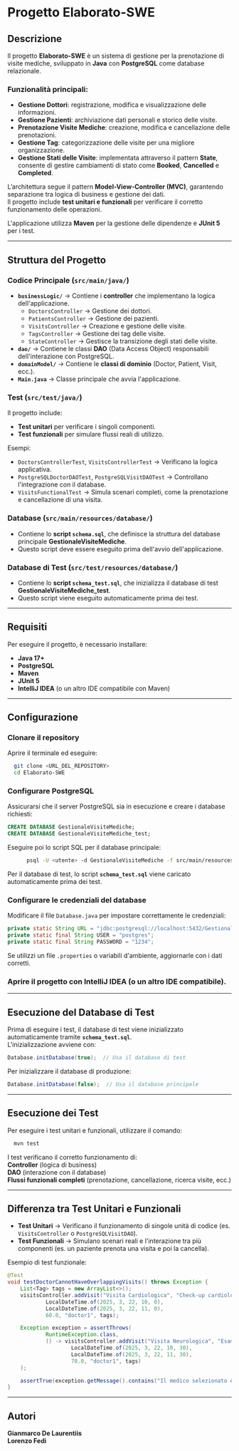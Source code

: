 # **Progetto Elaborato-SWE**

## **Descrizione**
Il progetto **Elaborato-SWE** è un sistema di gestione per la prenotazione di visite mediche, sviluppato in **Java** con **PostgreSQL** come database relazionale.

### **Funzionalità principali:**
- **Gestione Dottori**: registrazione, modifica e visualizzazione delle informazioni.
- **Gestione Pazienti**: archiviazione dati personali e storico delle visite.
- **Prenotazione Visite Mediche**: creazione, modifica e cancellazione delle prenotazioni.
- **Gestione Tag**: categorizzazione delle visite per una migliore organizzazione.
- **Gestione Stati delle Visite**: implementata attraverso il pattern **State**, consente di gestire cambiamenti di stato come **Booked**, **Cancelled** e **Completed**.

L’architettura segue il pattern **Model-View-Controller (MVC)**, garantendo separazione tra logica di business e gestione dei dati.  
Il progetto include **test unitari e funzionali** per verificare il corretto funzionamento delle operazioni.

L'applicazione utilizza **Maven** per la gestione delle dipendenze e **JUnit 5** per i test.

---

## **Struttura del Progetto**

### **Codice Principale (`src/main/java/`)**
- **`businessLogic/`** → Contiene i **controller** che implementano la logica dell'applicazione.
    - `DoctorsController` → Gestione dei dottori.
    - `PatientsController` → Gestione dei pazienti.
    - `VisitsController` → Creazione e gestione delle visite.
    - `TagsController` → Gestione dei tag delle visite.
    - `StateController` → Gestisce la transizione degli stati delle visite.
- **`dao/`** → Contiene le classi **DAO** (Data Access Object) responsabili dell'interazione con PostgreSQL.
- **`domainModel/`** → Contiene le **classi di dominio** (Doctor, Patient, Visit, ecc.).
- **`Main.java`** → Classe principale che avvia l'applicazione.

### **Test (`src/test/java/`)**
Il progetto include:
- **Test unitari** per verificare i singoli componenti.
- **Test funzionali** per simulare flussi reali di utilizzo.

Esempi:
- `DoctorsControllerTest`, `VisitsControllerTest` → Verificano la logica applicativa.
- `PostgreSQLDoctorDAOTest`, `PostgreSQLVisitDAOTest` → Controllano l'integrazione con il database.
- `VisitsFunctionalTest` → Simula scenari completi, come la prenotazione e cancellazione di una visita.

### **Database (`src/main/resources/database/`)**
- Contiene lo **script `schema.sql`**, che definisce la struttura del database principale **GestionaleVisiteMediche**.
- Questo script deve essere eseguito prima dell'avvio dell'applicazione.

### **Database di Test (`src/test/resources/database/`)**
- Contiene lo **script `schema_test.sql`**, che inizializza il database di test **GestionaleVisiteMediche_test**.
- Questo script viene eseguito automaticamente prima dei test.

---

## **Requisiti**
Per eseguire il progetto, è necessario installare:
- **Java 17+**
- **PostgreSQL**
- **Maven**
- **JUnit 5**
- **IntelliJ IDEA** (o un altro IDE compatibile con Maven)

---

## **Configurazione**

### **Clonare il repository**
Aprire il terminale ed eseguire:
```sh
  git clone <URL_DEL_REPOSITORY>
  cd Elaborato-SWE
```

### **Configurare PostgreSQL**
Assicurarsi che il server PostgreSQL sia in esecuzione e creare i database richiesti:
```sql
CREATE DATABASE GestionaleVisiteMediche;
CREATE DATABASE GestionaleVisiteMediche_test;
```
Eseguire poi lo script SQL per il database principale:
```sh
      psql -U <utente> -d GestionaleVisiteMediche -f src/main/resources/database/schema.sql
```
Per il database di test, lo script **`schema_test.sql`** viene caricato automaticamente prima dei test.

### **Configurare le credenziali del database**
Modificare il file `Database.java` per impostare correttamente le credenziali:
```java
private static String URL = "jdbc:postgresql://localhost:5432/GestionaleVisiteMediche";
private static final String USER = "postgres";  
private static final String PASSWORD = "1234"; 
```
Se utilizzi un file `.properties` o variabili d'ambiente, aggiornarle con i dati corretti.

### **Aprire il progetto con IntelliJ IDEA (o un altro IDE compatibile).**

---

## **Esecuzione del Database di Test**
Prima di eseguire i test, il database di test viene inizializzato automaticamente tramite **`schema_test.sql`**.  
L'inizializzazione avviene con:
```java
Database.initDatabase(true);  // Usa il database di test
```
Per inizializzare il database di produzione:
```java
Database.initDatabase(false);  // Usa il database principale
```

---

## **Esecuzione dei Test**
Per eseguire i test unitari e funzionali, utilizzare il comando:
```sh
  mvn test
```
I test verificano il corretto funzionamento di:  
**Controller** (logica di business)  
**DAO** (interazione con il database)  
**Flussi funzionali completi** (prenotazione, cancellazione, ricerca visite, ecc.)

---

## **Differenza tra Test Unitari e Funzionali**
- **Test Unitari** → Verificano il funzionamento di singole unità di codice (es. `VisitsController` o `PostgreSQLVisitDAO`).
- **Test Funzionali** → Simulano scenari reali e l'interazione tra più componenti (es. un paziente prenota una visita e poi la cancella).

Esempio di test funzionale:
```java
@Test
void testDoctorCannotHaveOverlappingVisits() throws Exception {
    List<Tag> tags = new ArrayList<>();
    visitsController.addVisit("Visita Cardiologica", "Check-up cardiologico",
            LocalDateTime.of(2025, 3, 22, 10, 0),
            LocalDateTime.of(2025, 3, 22, 11, 0),
            60.0, "doctor1", tags);

    Exception exception = assertThrows(
            RuntimeException.class,
            () -> visitsController.addVisit("Visita Neurologica", "Esame neurologico",
                    LocalDateTime.of(2025, 3, 22, 10, 30),
                    LocalDateTime.of(2025, 3, 22, 11, 30),
                    70.0, "doctor1", tags)
    );

    assertTrue(exception.getMessage().contains("Il medico selezionato è già occupato"));
}
```

---

## **Autori**
**Gianmarco De Laurentiis**  
**Lorenzo Fedi**